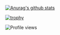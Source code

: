 [![Anurag's github stats](https://github-readme-stats.vercel.app/api?username=cnwillz&count_private=true&show_icons=true)]()


[![trophy](https://github-profile-trophy.vercel.app/?username=cnwillz&theme=flat)]()


![Profile views](https://komarev.com/ghpvc/?username=cnwillz)
